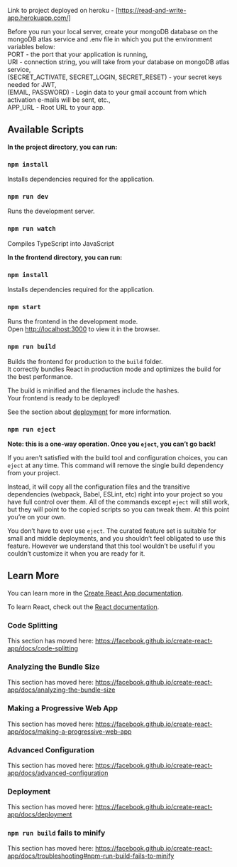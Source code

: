 Link to project deployed on heroku - [https://read-and-write-app.herokuapp.com/]

Before you run your local server, create your mongoDB database on the mongoDB atlas service and .env file in which you put the environment variables below: <br />
PORT - the port that your application is running, <br />
URI - connection string, you will take from your database on mongoDB atlas service, <br />
(SECRET_ACTIVATE, SECRET_LOGIN, SECRET_RESET) - your secret keys needed for JWT, <br />
(EMAIL, PASSWORD) - Login data to your gmail account from which activation e-mails will be sent, etc., <br />
APP_URL - Root URL to your app.

## Available Scripts

**In the project directory, you can run:**

### `npm install`

Installs dependencies required for the application.

### `npm run dev`

Runs the development server.

### `npm run watch`

Compiles TypeScript into JavaScript

**In the frontend directory, you can run:**

### `npm install`

Installs dependencies required for the application.

### `npm start`

Runs the frontend in the development mode.<br />
Open [http://localhost:3000](http://localhost:3000) to view it in the browser.

### `npm run build`

Builds the frontend for production to the `build` folder.<br />
It correctly bundles React in production mode and optimizes the build for the best performance.

The build is minified and the filenames include the hashes.<br />
Your frontend is ready to be deployed!

See the section about [deployment](https://facebook.github.io/create-react-app/docs/deployment) for more information.

### `npm run eject`

**Note: this is a one-way operation. Once you `eject`, you can’t go back!**

If you aren’t satisfied with the build tool and configuration choices, you can `eject` at any time. This command will remove the single build dependency from your project.

Instead, it will copy all the configuration files and the transitive dependencies (webpack, Babel, ESLint, etc) right into your project so you have full control over them. All of the commands except `eject` will still work, but they will point to the copied scripts so you can tweak them. At this point you’re on your own.

You don’t have to ever use `eject`. The curated feature set is suitable for small and middle deployments, and you shouldn’t feel obligated to use this feature. However we understand that this tool wouldn’t be useful if you couldn’t customize it when you are ready for it.

## Learn More

You can learn more in the [Create React App documentation](https://facebook.github.io/create-react-app/docs/getting-started).

To learn React, check out the [React documentation](https://reactjs.org/).

### Code Splitting

This section has moved here: https://facebook.github.io/create-react-app/docs/code-splitting

### Analyzing the Bundle Size

This section has moved here: https://facebook.github.io/create-react-app/docs/analyzing-the-bundle-size

### Making a Progressive Web App

This section has moved here: https://facebook.github.io/create-react-app/docs/making-a-progressive-web-app

### Advanced Configuration

This section has moved here: https://facebook.github.io/create-react-app/docs/advanced-configuration

### Deployment

This section has moved here: https://facebook.github.io/create-react-app/docs/deployment

### `npm run build` fails to minify

This section has moved here: https://facebook.github.io/create-react-app/docs/troubleshooting#npm-run-build-fails-to-minify
